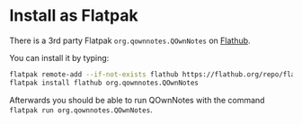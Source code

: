 # Install as Flatpak

There is a 3rd party Flatpak `org.qownnotes.QOwnNotes` on [Flathub](https://flathub.org/apps/details/org.qownnotes.QOwnNotes).

You can install it by typing:

```bash
flatpak remote-add --if-not-exists flathub https://flathub.org/repo/flathub.flatpakrepo
flatpak install flathub org.qownnotes.QOwnNotes
```

Afterwards you should be able to run QOwnNotes with the command `flatpak run org.qownnotes.QOwnNotes`.

